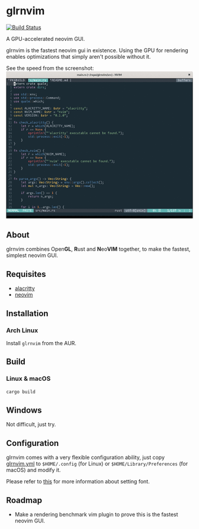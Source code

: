 glrnvim
=======
[![Build Status](https://travis-ci.com/beeender/glrnvim.svg?branch=master)](https://travis-ci.com/beeender/glrnvim)

A GPU-accelerated neovim GUI.


glrnvim is the fastest neovim gui in existence. Using the GPU for rendering enables optimizations that simply aren't possible without it.

See the speed from the screenshot:
![screenshot](screenshot/very_fast.gif)

## About

glrnvim combines Open**GL**, **R**ust and **N**eo**VIM** together, to make the fastest, simplest neovim GUI.

## Requisites

* [alacritty](https://github.com/jwilm/alacritty)
* [neovim](https://neovim.io)

## Installation

### Arch Linux

Install `glrnvim` from the AUR.

## Build

### Linux & macOS

```sh
cargo build
```

## Windows

Not difficult, just try.

## Configuration

glrnvim comes with a very flexible configuration ability, just copy [glrnvim.yml](https://github.com/beeender/glrnvim/blob/master/glrnvim.yml) to `$HOME/.config` (for Linux) or `$HOME/Library/Preferences` (for macOS) and modify it.

Please refer to [this](https://github.com/jwilm/alacritty/wiki/Changing-the-default-font) for more information about setting font.

## Roadmap

* Make a rendering benchmark vim plugin to prove this is the fastest neovim GUI.
